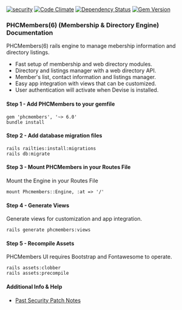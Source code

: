 [![security](https://hakiri.io/github/PHCNetworks/phc-members/master.svg)](https://hakiri.io/github/PHCNetworks/phc-members/master)
[![Code Climate](https://codeclimate.com/github/PHCNetworks/phc-members/badges/gpa.svg)](https://codeclimate.com/github/PHCNetworks/phc-members)
[![Dependency Status](https://gemnasium.com/badges/github.com/PHCNetworks/phc-members.svg)](https://gemnasium.com/github.com/PHCNetworks/phc-members)
[![Gem Version](https://badge.fury.io/rb/phcmembers.svg)](https://badge.fury.io/rb/phcmembers)
  
### PHCMembers(6) (Membership & Directory Engine) Documentation
PHCMembers(6) rails engine to manage mebership information and directory listings.  
  
- Fast setup of membership and web directory modules.
- Directory and listings manager with a web directory API.
- Member's list, contact information and listings manager.
- Easy app integration with views that can be customized.
- User authentication will activate when Devise is installed.
  
#### Step 1 - Add PHCMembers to your gemfile  
  
	gem 'phcmembers', '~> 6.0'
	bundle install
  
#### Step 2 - Add database migration files  
  
	rails railties:install:migrations
	rails db:migrate
  
#### Step 3 - Mount PHCMembers in your Routes File  
Mount the Engine in your Routes File
  
	mount Phcmembers::Engine, :at => '/'
  
#### Step 4 - Generate Views  
Generate views for customization and app integration.  
  
	rails generate phcmembers:views
  
#### Step 5 - Recompile Assets  
PHCMembers UI requires Bootstrap and Fontawesome to operate.  
  
	rails assets:clobber
	rails assets:precompile
  
#### Additional Info & Help  
  
- [Past Security Patch Notes](https://github.com/PHCNetworks/phc-members/wiki/Critical-Security-Updates)

